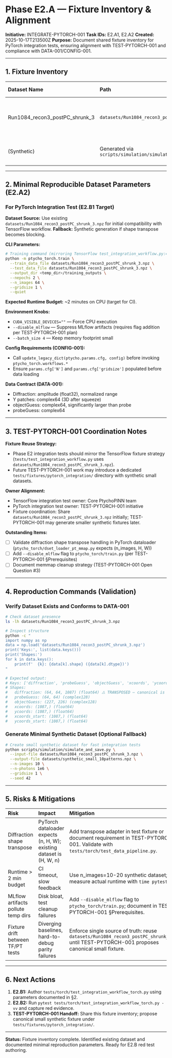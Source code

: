 # Phase E2.A — Fixture Inventory & Alignment

**Initiative:** INTEGRATE-PYTORCH-001
**Task IDs:** E2.A1, E2.A2
**Created:** 2025-10-17T213500Z
**Purpose:** Document shared fixture inventory for PyTorch integration tests, ensuring alignment with TEST-PYTORCH-001 and compliance with DATA-001/CONFIG-001.

---

## 1. Fixture Inventory

| Dataset Name | Path | Owner | Sample Count | Gridsize | N | Notes |
| :--- | :--- | :--- | ---: | ---: | ---: | :--- |
| Run1084_recon3_postPC_shrunk_3 | `datasets/Run1084_recon3_postPC_shrunk_3.npz` | TensorFlow integration tests | 1087 | 1 | 64 | Used by `tests/test_integration_workflow.py`. **Transposed shape warning:** diffraction is (64, 64, 1087) instead of canonical (1087, 64, 64). Requires transpose or adapter layer. |
| (Synthetic) | Generated via `scripts/simulation/simulate_and_save.py` | TEST-PYTORCH-001 | Configurable | 1 | 64-128 | Can generate minimal datasets (e.g., 10-20 patterns) for fast CI. Ensures DATA-001 compliance (complex64 Y patches, proper metadata). |

---

## 2. Minimal Reproducible Dataset Parameters (E2.A2)

### For PyTorch Integration Test (E2.B1 Target)

**Dataset Source:** Use existing `datasets/Run1084_recon3_postPC_shrunk_3.npz` for initial compatibility with TensorFlow workflow.
**Fallback:** Synthetic generation if shape transpose becomes blocking.

**CLI Parameters:**
```bash
# Training command (mirroring TensorFlow test_integration_workflow.py:40-49)
python -m ptycho_torch.train \
  --train_data_file datasets/Run1084_recon3_postPC_shrunk_3.npz \
  --test_data_file datasets/Run1084_recon3_postPC_shrunk_3.npz \
  --output_dir <temp_dir>/training_outputs \
  --nepochs 2 \
  --n_images 64 \
  --gridsize 1 \
  --quiet
```

**Expected Runtime Budget:** ~2 minutes on CPU (target for CI).

**Environment Knobs:**
- `CUDA_VISIBLE_DEVICES=""` — Force CPU execution
- `--disable_mlflow` — Suppress MLflow artifacts (requires flag addition per TEST-PYTORCH-001 plan)
- `--batch_size 4` — Keep memory footprint small

**Config Requirements (CONFIG-001):**
- Call `update_legacy_dict(ptycho.params.cfg, config)` before invoking `ptycho_torch.workflows.*`
- Ensure `params.cfg['N']` and `params.cfg['gridsize']` populated before data loading

**Data Contract (DATA-001):**
- Diffraction: amplitude (float32), normalized range
- Y patches: complex64 (3D after squeeze)
- objectGuess: complex64, significantly larger than probe
- probeGuess: complex64

---

## 3. TEST-PYTORCH-001 Coordination Notes

**Fixture Reuse Strategy:**
- Phase E2 integration tests should mirror the TensorFlow fixture strategy (`tests/test_integration_workflow.py` uses `datasets/Run1084_recon3_postPC_shrunk_3.npz`).
- Future TEST-PYTORCH-001 work may introduce a dedicated `tests/fixtures/pytorch_integration/` directory with synthetic small datasets.

**Owner Alignment:**
- TensorFlow integration test owner: Core PtychoPINN team
- PyTorch integration test owner: TEST-PYTORCH-001 initiative
- Fixture coordination: Share `datasets/Run1084_recon3_postPC_shrunk_3.npz` initially; TEST-PYTORCH-001 may generate smaller synthetic fixtures later.

**Outstanding Items:**
- [ ] Validate diffraction shape transpose handling in PyTorch dataloader (`ptycho_torch/dset_loader_pt_mmap.py` expects (n_images, H, W))
- [ ] Add `--disable_mlflow` flag to `ptycho_torch/train.py` (per TEST-PYTORCH-001 §Prerequisites)
- [ ] Document memmap cleanup strategy (TEST-PYTORCH-001 Open Question #3)

---

## 4. Reproduction Commands (Validation)

### Verify Dataset Exists and Conforms to DATA-001
```bash
# Check dataset presence
ls -lh datasets/Run1084_recon3_postPC_shrunk_3.npz

# Inspect structure
python -c "
import numpy as np
data = np.load('datasets/Run1084_recon3_postPC_shrunk_3.npz')
print('Keys:', list(data.keys()))
print('Shapes:')
for k in data.keys():
    print(f'  {k}: {data[k].shape} ({data[k].dtype})')
"

# Expected output:
# Keys: ['diffraction', 'probeGuess', 'objectGuess', 'xcoords', 'ycoords', 'xcoords_start', 'ycoords_start']
# Shapes:
#   diffraction: (64, 64, 1087) (float64) ⚠️ TRANSPOSED — canonical is (1087, 64, 64)
#   probeGuess: (64, 64) (complex128)
#   objectGuess: (227, 226) (complex128)
#   xcoords: (1087,) (float64)
#   ycoords: (1087,) (float64)
#   xcoords_start: (1087,) (float64)
#   ycoords_start: (1087,) (float64)
```

### Generate Minimal Synthetic Dataset (Optional Fallback)
```bash
# Create small synthetic dataset for fast integration tests
python scripts/simulation/simulate_and_save.py \
  --input-file datasets/Run1084_recon3_postPC_shrunk_3.npz \
  --output-file datasets/synthetic_small_10patterns.npz \
  --n-images 10 \
  --n-photons 1e6 \
  --gridsize 1 \
  --seed 42
```

---

## 5. Risks & Mitigations

| Risk | Impact | Mitigation |
| :--- | :--- | :--- |
| Diffraction shape transpose | PyTorch dataloader expects (n, H, W); existing dataset is (H, W, n) | Add transpose adapter in test fixture or document requirement in TEST-PYTORCH-001. Validate with `tests/torch/test_data_pipeline.py`. |
| Runtime > 2 min budget | CI timeout, slow feedback | Use n_images=10-20 synthetic dataset; measure actual runtime with `time pytest ...`. |
| MLflow artifacts pollute temp dirs | Disk bloat, test cleanup failures | Add `--disable_mlflow` flag to `ptycho_torch/train.py`; document in TEST-PYTORCH-001 §Prerequisites. |
| Fixture drift between TF/PT tests | Diverging baselines, hard-to-debug parity failures | Enforce single source of truth: reuse `datasets/Run1084_recon3_postPC_shrunk_3.npz` until TEST-PYTORCH-001 proposes canonical small fixture. |

---

## 6. Next Actions

1. **E2.B1:** Author `tests/torch/test_integration_workflow_torch.py` using parameters documented in §2.
2. **E2.B2:** Run `pytest tests/torch/test_integration_workflow_torch.py -vv` and capture red evidence.
3. **TEST-PYTORCH-001 Handoff:** Share this fixture inventory; propose canonical small synthetic fixture under `tests/fixtures/pytorch_integration/`.

---

**Status:** Fixture inventory complete. Identified existing dataset and documented minimal reproduction parameters. Ready for E2.B red test authoring.
